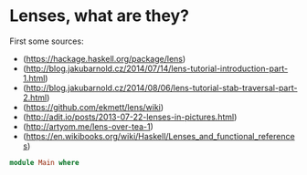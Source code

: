 # Lenses, what are they?

First some sources: 

* (https://hackage.haskell.org/package/lens)
* (http://blog.jakubarnold.cz/2014/07/14/lens-tutorial-introduction-part-1.html)
* (http://blog.jakubarnold.cz/2014/08/06/lens-tutorial-stab-traversal-part-2.html)
* (https://github.com/ekmett/lens/wiki)
* (http://adit.io/posts/2013-07-22-lenses-in-pictures.html)
* (http://artyom.me/lens-over-tea-1)
* (https://en.wikibooks.org/wiki/Haskell/Lenses_and_functional_references)


```haskell
module Main where

```
